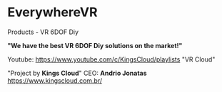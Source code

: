 # EverywhereVR
Products - VR 6DOF Diy

**"We have the best VR 6DOF Diy solutions on the market!"**

Youtube: https://www.youtube.com/c/KingsCloud/playlists "VR Cloud"

"Project by **Kings Cloud**"
CEO: **Andrio Jonatas**
https://www.kingscloud.com.br/

